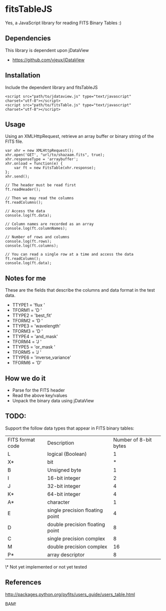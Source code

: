 fitsTableJS
=============

Yes, a JavaScript library for reading FITS Binary Tables :)

Dependencies
------------
This library is dependent upon jDataView

* https://github.com/vjeux/jDataView

Installation
------------
Include the dependent library and fitsTableJS

    <script src="path/to/jdataview.js" type="text/javascript" charset="utf-8"></script>
    <script src="path/to/fitsTable.js" type="text/javascript" charset="utf-8"></script>

Usage
-----
Using an XMLHttpRequest, retrieve an array buffer or binary string of the FITS file.

    var xhr = new XMLHttpRequest();
    xhr.open('GET', "url/to/shazaam.fits", true);
    xhr.responseType = 'arraybuffer';
    xhr.onload = function(e) {
        var ft = new FitsTable(xhr.response);
    };
    xhr.send();

    // The header must be read first
    ft.readHeader();

    // Then we may read the columns
    ft.readColumns();

    // Access the data
    console.log(ft.data);

    // Column names are recorded as an array
    console.log(ft.columnNames);

    // Number of rows and columns
    console.log(ft.rows);
    console.log(ft.columns);

    // You can read a single row at a time and access the data
    ft.readColumn();
    console.log(ft.data);

Notes for me
------------

These are the fields that describe the columns and data format in the test data.

* TTYPE1  = 'flux    '
* TFORM1  = 'D       '
* TTYPE2  = 'best_fit'
* TFORM2  = 'D       '
* TTYPE3  = 'wavelength'
* TFORM3  = 'D       '
* TTYPE4  = 'and_mask'
* TFORM4  = 'J       '
* TTYPE5  = 'or_mask '
* TFORM5  = 'J       '
* TTYPE6  = 'inverse_variance'
* TFORM6  = 'D'

How we do it
------------
* Parse for the FITS header
* Read the above key/values
* Unpack the binary data using jDataView

TODO:
-----

Support the follow data types that appear in FITS binary tables:

<table>
    <tr>
        <td>FITS format code</td>
        <td>Description</td>
        <td>Number of 8-bit bytes</td>
    </tr>
    <tr>
        <td>L</td>
        <td>logical (Boolean)</td>
        <td>1</td>
    </tr>
    <tr>
        <td>X*</td>
        <td>bit</td>
        <td>*</td>
    </tr>
    <tr>
        <td>B</td>
        <td>Unsigned byte</td>
        <td>1</td>
    </tr>
    <tr>
        <td>I</td>
        <td>16-bit integer</td>
        <td>2</td>
    </tr>
    <tr>
        <td>J</td>
        <td>32-bit integer</td>
        <td>4</td>
    </tr>
    <tr>
        <td>K*</td>
        <td>64-bit integer</td>
        <td>4</td>
    </tr>
    <tr>
        <td>A*</td>
        <td>character</td>
        <td>1</td>
    </tr>
    <tr>
        <td>E</td>
        <td>single precision floating point</td>
        <td>4</td>
    </tr>
    <tr>
        <td>D</td>
        <td>double precision floating point</td>
        <td>8</td>
    </tr>
    <tr>
        <td>C</td>
        <td>single precision complex</td>
        <td>8</td>
    </tr>
    <tr>
        <td>M</td>
        <td>double precision complex</td>
        <td>16</td>
    </tr>
    <tr>
        <td>P*</td>
        <td>array descriptor</td>
        <td>8</td>
    </tr>
</table>
\* Not yet implemented or not yet tested

References
----------
http://packages.python.org/pyfits/users_guide/users_table.html

BAM!